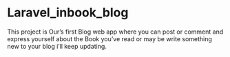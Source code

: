 # Laravel_inbook_blog
This project is Our’s first Blog web app where you can post or comment and express yourself about the Book you’ve read or may be write something new to your blog  i’ll keep updating.
